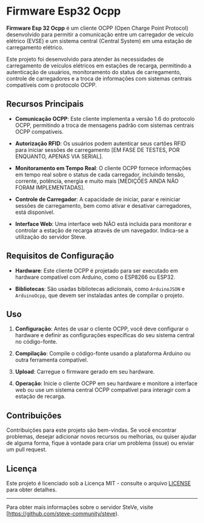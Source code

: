 # Firmware Esp32 Ocpp

**Firmware Esp 32 Ocpp** é um cliente OCPP (Open Charge Point Protocol) desenvolvido para permitir a comunicação entre um carregador de veículo elétrico (EVSE) e um sistema central (Central System) em uma estação de carregamento elétrico.

Este projeto foi desenvolvido para atender às necessidades de carregamento de veículos elétricos em estações de recarga, permitindo a autenticação de usuários, monitoramento do status de carregamento, controle de carregadores e a troca de informações com sistemas centrais compatíveis com o protocolo OCPP.

## Recursos Principais

- **Comunicação OCPP**: Este cliente implementa a versão 1.6 do protocolo OCPP, permitindo a troca de mensagens padrão com sistemas centrais OCPP compatíveis.

- **Autorização RFID**: Os usuários podem autenticar seus cartões RFID para iniciar sessões de carregamento [EM FASE DE TESTES, POR ENQUANTO, APENAS VIA SERIAL].

- **Monitoramento em Tempo Real**: O cliente OCPP fornece informações em tempo real sobre o status de cada carregador, incluindo tensão, corrente, potência, energia e muito mais [MEDIÇÕES AINDA NÃO FORAM IMPLEMENTADAS].

- **Controle de Carregador**: A capacidade de iniciar, parar e reiniciar sessões de carregamento, bem como ativar e desativar carregadores, está disponível.

- **Interface Web**: Uma interface web NÃO está incluída para monitorar e controlar a estação de recarga através de um navegador. Indica-se a utilização do servidor Steve. 

## Requisitos de Configuração

- **Hardware**: Este cliente OCPP é projetado para ser executado em hardware compatível com Arduino, como o ESP8266 ou ESP32.

- **Bibliotecas**: São usadas bibliotecas adicionais, como `ArduinoJSON` e `ArduinoOcpp`, que devem ser instaladas antes de compilar o projeto.

## Uso

1. **Configuração**: Antes de usar o cliente OCPP, você deve configurar o hardware e definir as configurações específicas do seu sistema central no código-fonte.

2. **Compilação**: Compile o código-fonte usando a plataforma Arduino ou outra ferramenta compatível.

3. **Upload**: Carregue o firmware gerado em seu hardware.

4. **Operação**: Inicie o cliente OCPP em seu hardware e monitore a interface web ou use um sistema central OCPP compatível para interagir com a estação de recarga.

## Contribuições

Contribuições para este projeto são bem-vindas. Se você encontrar problemas, desejar adicionar novos recursos ou melhorias, ou quiser ajudar de alguma forma, fique à vontade para criar um problema (issue) ou enviar um pull request.

## Licença

Este projeto é licenciado sob a Licença MIT - consulte o arquivo [LICENSE](LICENSE) para obter detalhes.

---

Para obter mais informações sobre o servidor SteVe, visite [https://github.com/steve-community/steve).

